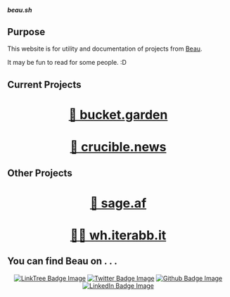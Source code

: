 <div class="rainbow-retro"></div>
<h5 class="header-rainbow-retro">beau.sh</h5>

## Purpose 

This website is for <span class="accent">utility</span> and <span class="accent">documentation</span> of projects from <a href="whoami">Beau</a>. 

It may be fun to read for some people. :D 

## Current Projects 

<div align="center">
  <p></p>
    <h1 width="100%"><a href="projects/garden">🌱 bucket.garden</a></h1>
  <p></p>
    <h1 width="100%"><a href="projects/crucible">🔩 crucible.news</a></h1>
  <p></p>
</div>

## Other Projects 

<div align="center">
  <p></p>
    <h1 width="100%"><a href="https://sage.af">🔮 sage.af</a></h1>
  <p></p>
    <h1 width="100%"><a href="https://wh.iterabb.it">🧑‍💻 wh.iterabb.it</a></h1>
  <p></p>
</div>

## You can find Beau on . . .

<div align="center">
  <a href="https://linktr.ee/beaubouchard"><img src="https://img.shields.io/badge/LinkTree-FFFFFF.svg?logo=linktree&logoColor=green" alt="LinkTree Badge Image" /></a>
  <a href="https://twitter.com/beaubouchard"><img src="https://img.shields.io/badge/Twitter-FFFFFF.svg?logo=twitter&logoColor=blue" alt="Twitter Badge Image" /></a>
  <a href="https://github.com/BeauBouchard/"><img src="https://img.shields.io/badge/Github-FFFFFF.svg?logo=github&logoColor=black" alt="Github Badge Image" /></a>
  <a href="https://www.linkedin.com/in/beaubouchard/"><img src="https://img.shields.io/badge/Linkedin-FFFFFF.svg?logo=linkedin&logoColor=blue" alt="LinkedIn Badge Image" /></a>
</div>



